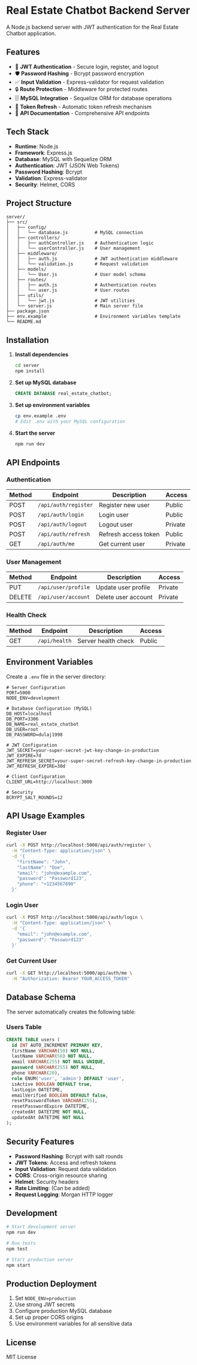 # Real Estate Chatbot Backend Server

A Node.js backend server with JWT authentication for the Real Estate Chatbot application.

## Features

- 🔐 **JWT Authentication** - Secure login, register, and logout
- 🛡️ **Password Hashing** - Bcrypt password encryption
- ✅ **Input Validation** - Express-validator for request validation
- 🔒 **Route Protection** - Middleware for protected routes
- 🗄️ **MySQL Integration** - Sequelize ORM for database operations
- 🔄 **Token Refresh** - Automatic token refresh mechanism
- 📝 **API Documentation** - Comprehensive API endpoints

## Tech Stack

- **Runtime**: Node.js
- **Framework**: Express.js
- **Database**: MySQL with Sequelize ORM
- **Authentication**: JWT (JSON Web Tokens)
- **Password Hashing**: Bcrypt
- **Validation**: Express-validator
- **Security**: Helmet, CORS

## Project Structure

```
server/
├── src/
│   ├── config/
│   │   └── database.js          # MySQL connection
│   ├── controllers/
│   │   ├── authController.js    # Authentication logic
│   │   └── userController.js    # User management
│   ├── middleware/
│   │   ├── auth.js              # JWT authentication middleware
│   │   └── validation.js        # Request validation
│   ├── models/
│   │   └── User.js              # User model schema
│   ├── routes/
│   │   ├── auth.js              # Authentication routes
│   │   └── user.js              # User routes
│   ├── utils/
│   │   └── jwt.js               # JWT utilities
│   └── server.js                # Main server file
├── package.json
├── env.example                  # Environment variables template
└── README.md
```

## Installation

1. **Install dependencies**
   ```bash
   cd server
   npm install
   ```

2. **Set up MySQL database**
   ```sql
   CREATE DATABASE real_estate_chatbot;
   ```

3. **Set up environment variables**
   ```bash
   cp env.example .env
   # Edit .env with your MySQL configuration
   ```

4. **Start the server**
   ```bash
   npm run dev
   ```

## API Endpoints

### Authentication

| Method | Endpoint | Description | Access |
|--------|----------|-------------|---------|
| POST | `/api/auth/register` | Register new user | Public |
| POST | `/api/auth/login` | Login user | Public |
| POST | `/api/auth/logout` | Logout user | Private |
| POST | `/api/auth/refresh` | Refresh access token | Public |
| GET | `/api/auth/me` | Get current user | Private |

### User Management

| Method | Endpoint | Description | Access |
|--------|----------|-------------|---------|
| PUT | `/api/user/profile` | Update user profile | Private |
| DELETE | `/api/user/account` | Delete user account | Private |

### Health Check

| Method | Endpoint | Description | Access |
|--------|----------|-------------|---------|
| GET | `/api/health` | Server health check | Public |

## Environment Variables

Create a `.env` file in the server directory:

```env
# Server Configuration
PORT=5000
NODE_ENV=development

# Database Configuration (MySQL)
DB_HOST=localhost
DB_PORT=3306
DB_NAME=real_estate_chatbot
DB_USER=root
DB_PASSWORD=dulaj1998

# JWT Configuration
JWT_SECRET=your-super-secret-jwt-key-change-in-production
JWT_EXPIRE=7d
JWT_REFRESH_SECRET=your-super-secret-refresh-key-change-in-production
JWT_REFRESH_EXPIRE=30d

# Client Configuration
CLIENT_URL=http://localhost:3000

# Security
BCRYPT_SALT_ROUNDS=12
```

## API Usage Examples

### Register User
```bash
curl -X POST http://localhost:5000/api/auth/register \
  -H "Content-Type: application/json" \
  -d '{
    "firstName": "John",
    "lastName": "Doe",
    "email": "john@example.com",
    "password": "Password123",
    "phone": "+1234567890"
  }'
```

### Login User
```bash
curl -X POST http://localhost:5000/api/auth/login \
  -H "Content-Type: application/json" \
  -d '{
    "email": "john@example.com",
    "password": "Password123"
  }'
```

### Get Current User
```bash
curl -X GET http://localhost:5000/api/auth/me \
  -H "Authorization: Bearer YOUR_ACCESS_TOKEN"
```

## Database Schema

The server automatically creates the following table:

### Users Table
```sql
CREATE TABLE users (
  id INT AUTO_INCREMENT PRIMARY KEY,
  firstName VARCHAR(50) NOT NULL,
  lastName VARCHAR(50) NOT NULL,
  email VARCHAR(255) NOT NULL UNIQUE,
  password VARCHAR(255) NOT NULL,
  phone VARCHAR(20),
  role ENUM('user', 'admin') DEFAULT 'user',
  isActive BOOLEAN DEFAULT true,
  lastLogin DATETIME,
  emailVerified BOOLEAN DEFAULT false,
  resetPasswordToken VARCHAR(255),
  resetPasswordExpire DATETIME,
  createdAt DATETIME NOT NULL,
  updatedAt DATETIME NOT NULL
);
```

## Security Features

- **Password Hashing**: Bcrypt with salt rounds
- **JWT Tokens**: Access and refresh tokens
- **Input Validation**: Request data validation
- **CORS**: Cross-origin resource sharing
- **Helmet**: Security headers
- **Rate Limiting**: (Can be added)
- **Request Logging**: Morgan HTTP logger

## Development

```bash
# Start development server
npm run dev

# Run tests
npm test

# Start production server
npm start
```

## Production Deployment

1. Set `NODE_ENV=production`
2. Use strong JWT secrets
3. Configure production MySQL database
4. Set up proper CORS origins
5. Use environment variables for all sensitive data

## License

MIT License
